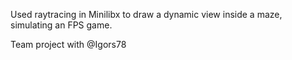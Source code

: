 Used raytracing in Minilibx to draw a dynamic view inside a maze, simulating an FPS game.

Team project with @Igors78
